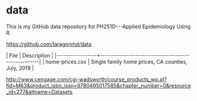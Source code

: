 # data

This is my GitHub data repository for PH251D---Applied Epidemiology
Using R. 

<https://github.com/taragonmd/data>


| File            | Description                                        |
|-----------------+----------------------------------------------------|
| home-prices.csv | Single family home prices, CA counties, July, 2019 |




http://www.cengage.com/cgi-wadsworth/course_products_wp.pl?fid=M63&product_isbn_issn=9780495017585&chapter_number=0&resource_id=277&altname=Datasets
